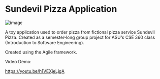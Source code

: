 # Sundevil Pizza Application

![image](https://user-images.githubusercontent.com/84484634/210676957-17b79034-18e3-4416-a279-c6ac839a800d.png)


A toy application used to order pizza from fictional pizza service Sundevil Pizza. Created as a semester-long group project for ASU's CSE 360 class (Introduction to Software Engineering). 

Created using the Agile framework.

Video Demo:

https://youtu.be/h1VEXjeLjgA
